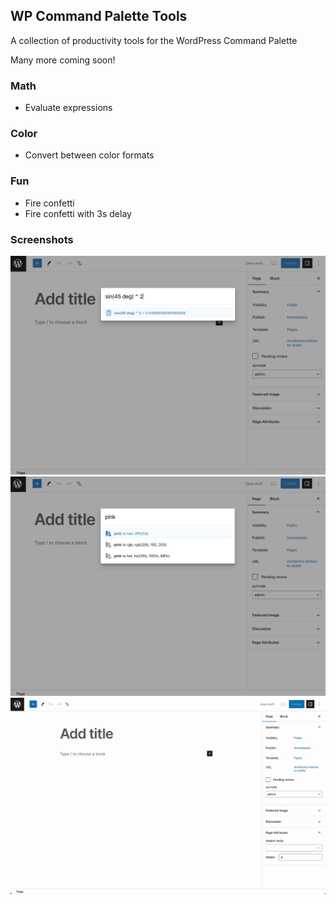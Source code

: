 ## WP Command Palette Tools

A collection of productivity tools for the WordPress Command Palette

Many more coming soon!

### Math
- Evaluate expressions

### Color
- Convert between color formats

### Fun
- Fire confetti
- Fire confetti with 3s delay

### Screenshots

![alt text](.wordpress-org/screenshot-1.png 'Math')
![alt text](.wordpress-org/screenshot-2.png 'Color')
![alt text](.wordpress-org/screenshot-3.gif 'Fun')
